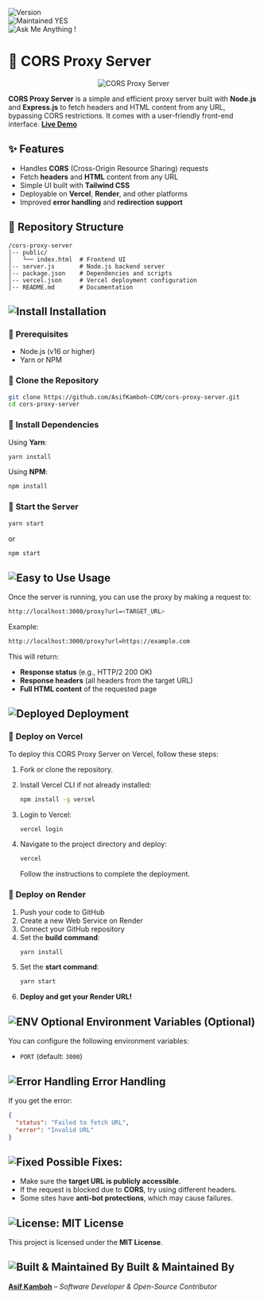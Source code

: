 ![Version](https://img.shields.io/badge/version-1.0.0-blue.svg)  
![Maintained YES](https://img.shields.io/badge/Maintained%3F-yes-green.svg)  
![Ask Me Anything !](https://img.shields.io/badge/Ask%20me-anything-1abc9c.svg)  

# 📌 **CORS Proxy Server**

<p align="center">
  <img src="https://blogger.googleusercontent.com/img/b/R29vZ2xl/AVvXsEgZGtfulXDMwBL20k10oN28JMSjXJeIFsT6D08t4oeMIeNxhBldH8B2kgudEK7GjoJFvj811gGfy4MiObMejJDSAXMMKh3XmuSj57iXSBtKwXnzsEzS_Rvn9F0kgnx8Lsd0S6-bblHiiHKCbSmNRH4xJ3VQ6lzQEqKJdnNpv09IwyZTTf6MaCqBTjVvrJUZ/s1600/cors_proxy_server.png" alt="CORS Proxy Server" />
</p>


**CORS Proxy Server** is a simple and efficient proxy server built with **Node.js** and **Express.js** to fetch headers and HTML content from any URL, bypassing CORS restrictions. It comes with a user-friendly front-end interface. **[Live Demo](https://cors.asifkamboh.com/)**

## ✨ **Features**
-  Handles **CORS** (Cross-Origin Resource Sharing) requests
-  Fetch **headers** and **HTML** content from any URL
-  Simple UI built with **Tailwind CSS**
-  Deployable on **Vercel**, **Render**, and other platforms
-  Improved **error handling** and **redirection support**

## 📂 **Repository Structure**
```
/cors-proxy-server
│-- public/
│   └── index.html  # Frontend UI
│-- server.js       # Node.js backend server
│-- package.json    # Dependencies and scripts
│-- vercel.json     # Vercel deployment configuration
│-- README.md       # Documentation
```

## ![Install](https://img.shields.io/badge/Install-Now-brightgreen.svg) **Installation**

### 🔹 **Prerequisites**
- Node.js (v16 or higher)
- Yarn or NPM

### 🔹 **Clone the Repository**
```sh
git clone https://github.com/AsifKamboh-COM/cors-proxy-server.git
cd cors-proxy-server
```

### 🔹 **Install Dependencies**
Using **Yarn**:
```sh
yarn install
```
Using **NPM**:
```sh
npm install
```

### 🔹 **Start the Server**
```sh
yarn start
```
or
```sh
npm start
```

## ![Easy to Use](https://img.shields.io/badge/Easy%20to%20Use-Yes-brightgreen.svg) **Usage**
Once the server is running, you can use the proxy by making a request to:

```sh
http://localhost:3000/proxy?url=<TARGET_URL>
```

Example:
```sh
http://localhost:3000/proxy?url=https://example.com
```

This will return:
- **Response status** (e.g., HTTP/2 200 OK)
- **Response headers** (all headers from the target URL)
- **Full HTML content** of the requested page

## ![Deployed](https://img.shields.io/badge/Deployed-Yes-brightgreen.svg) **Deployment**

### 🔹 **Deploy on Vercel**
To deploy this CORS Proxy Server on Vercel, follow these steps:

1. Fork or clone the repository.
2. Install Vercel CLI if not already installed:

   ```bash
   npm install -g vercel
   ```

3. Login to Vercel:

   ```bash
   vercel login
   ```

4. Navigate to the project directory and deploy:

   ```bash
   vercel
   ```

   Follow the instructions to complete the deployment.

### 🔹 **Deploy on Render**
1. Push your code to GitHub
2. Create a new Web Service on Render
3. Connect your GitHub repository
4. Set the **build command**:
   ```sh
   yarn install
   ```
5. Set the **start command**:
   ```sh
   yarn start
   ```
6. **Deploy and get your Render URL!**

## ![ENV Optional](https://img.shields.io/badge/Environment%20Variables-Optional-1abc9c.svg) **Environment Variables** (Optional)
You can configure the following environment variables:

- `PORT` (default: `3000`)

## ![Error Handling](https://img.shields.io/badge/Error%20Handling-Enabled-brightgreen.svg) **Error Handling**
If you get the error:
```json
{
  "status": "Failed to fetch URL",
  "error": "Invalid URL"
}
```
## ![Fixed](https://img.shields.io/badge/Fixed-Yes-brightgreen.svg) **Possible Fixes:**
- Make sure the **target URL is publicly accessible**.
- If the request is blocked due to **CORS**, try using different headers.
- Some sites have **anti-bot protections**, which may cause failures.

## ![License: MIT](https://img.shields.io/badge/License-MIT-blue.svg) **License**
This project is licensed under the **MIT License**.

## ![Built & Maintained By](https://img.shields.io/badge/Built%20and%20Maintained%20By-Asif%20Kamboh-blue.svg) **Built & Maintained By**
**[Asif Kamboh](https://www.asifkamboh.com/)** – *Software Developer & Open-Source Contributor*
